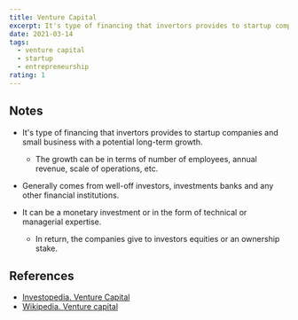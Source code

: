```yaml
---
title: Venture Capital
excerpt: It's type of financing that invertors provides to startup companies and small business with a potential long-term growth.
date: 2021-03-14
tags:
  - venture capital
  - startup
  - entrepreneurship
rating: 1
---
```


## Notes

- It's type of financing that invertors provides to startup companies and small business with a potential long-term growth.
  - The growth can be in terms of number of employees, annual revenue, scale of operations, etc.


- Generally comes from well-off investors, investments banks and any other financial institutions.

- It can be a monetary investment or in the form of technical or managerial expertise.
   - In return, the companies give to investors equities or an ownership stake.

## References

- [Investopedia. Venture Capital](https://www.investopedia.com/terms/v/venturecapital.asp)
- [Wikipedia. Venture capital](https://en.wikipedia.org/wiki/Venture_capital)